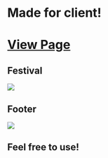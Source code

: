 # Made for client!
# [View Page](https://Festival-HTML/Desarrollo/index.html)
## Festival 
![](https://github.com/CalvinJamesHeath/calvinjamesheath.github.io/blob/main/Desarrollo/recursos/imagenes/top%20web.png)
## Footer
![](https://github.com/CalvinJamesHeath/calvinjamesheath.github.io/blob/main/Desarrollo/recursos/imagenes/footerweb.png)

## Feel free to use!
